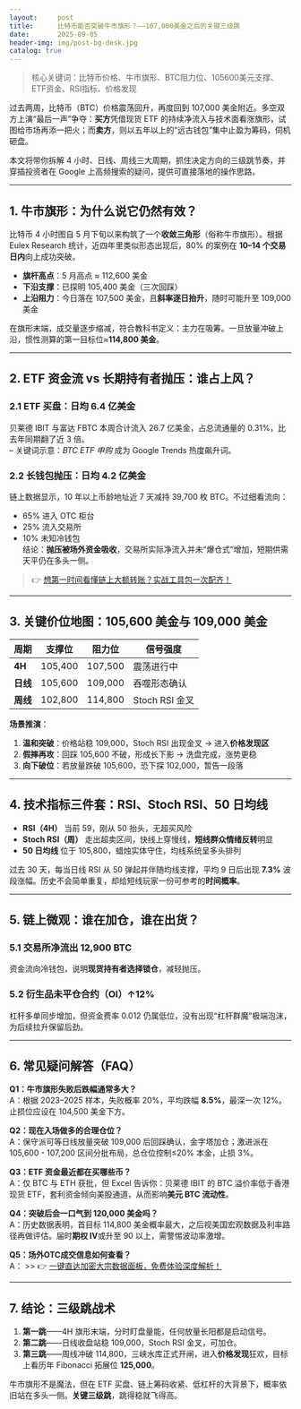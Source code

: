 ```yaml
---
layout:     post
title:      比特币能否突破牛市旗形？——107,000美金之后的关键三级跳
date:       2025-09-05
header-img: img/post-bg-desk.jpg
catalog: true
---
```


> 核心关键词：比特币价格、牛市旗形、BTC阻力位、105600美元支撑、ETF资金、RSI指标、价格发现

过去两周，比特币（BTC）价格震荡回升，再度回到 107,000 美金附近。多空双方上演“最后一声”争夺：**买方**凭借现货 ETF 的持续净流入与技术面看涨旗形，试图给市场再添一把火；而**卖方**，则以五年以上的“远古钱包”集中止盈为筹码，伺机砸盘。

本文将带你拆解 4 小时、日线、周线三大周期，抓住决定方向的三级跳节奏，并穿插投资者在 Google 上高频搜索的疑问，提供可直接落地的操作思路。

---

## 1. 牛市旗形：为什么说它仍然有效？

比特币 4 小时图自 5 月下旬以来构筑了一个**收敛三角形**（俗称牛市旗形）。根据 Eulex Research 统计，近四年里类似形态出现后，80% 的案例在 **10–14 个交易日内**向上成功突破。

- **旗杆高点**：5 月高点 ≈ 112,600 美金  
- **下沿支撑**：已探明 105,400 美金（三次回踩）  
- **上沿阻力**：今日落在 107,500 美金，且**斜率逐日抬升**，随时可能升至 109,000 美金  

在旗形末端，成交量逐步缩减，符合教科书定义：主力在吸筹。一旦放量冲破上沿，惯性测算的第一目标位≈**114,800 美金**。

---

## 2. ETF 资金流 vs 长期持有者抛压：谁占上风？

### 2.1 ETF 买盘：**日均 6.4 亿美金**
贝莱德 IBIT 与富达 FBTC 本周合计流入 26.7 亿美金，占总流通量的 0.31%，比去年同期翻了近 3 倍。  
– 关键词示意：*BTC ETF 申购* 成为 Google Trends 热度飙升词。

### 2.2 长钱包抛压：**日均 4.2 亿美金**
链上数据显示，10 年以上币龄地址近 7 天减持 39,700 枚 BTC。不过细看流向：  
- 65% 进入 OTC 柜台  
- 25% 流入交易所  
- 10% 未知冷钱包  
结论：**抛压被场外资金吸收**，交易所实际净流入并未“爆仓式”增加，短期供需天平仍在多头一侧。

> 👉 [想第一时间看懂链上大额转账？实战工具包一次配齐！](https://okxdog.com/)

---

## 3. 关键价位地图：105,600 美金与 109,000 美金

| 周期 | 支撑位 | 阻力位 | 信号强度 |
|---|---|---|---|
| **4H** | 105,400 | 107,500 | 震荡进行中 |
| **日线** | 105,600 | 109,000 | 吞噬形态确认 |
| **周线** | 102,800 | 114,800 | Stoch RSI 金叉 |

**场景推演**：

1. **温和突破**：价格站稳 109,000，Stoch RSI 出现金叉 → 进入**价格发现区**  
2. **假摔再攻**：回踩 105,600 不破，形成长下影 → 洗盘完成，涨势更稳  
3. **向下破位**：若放量跌破 105,600，恐下探 102,000，暂告一段落  

---

## 4. 技术指标三件套：RSI、Stoch RSI、50 日均线

- **RSI（4H）** 当前 59，刚从 50 抬头，无超买风险  
- **Stoch RSI（周）** 走出超卖区间，快线上穿慢线，**短线群众情绪反转**明显  
- **50 日均线** 位于 105,800，蜡烛实体守住，均线系统呈多头排列  

过去 30 天，每当日线 RSI 从 50 弹起并伴随均线支撑，平均 9 日后出现 **7.3%** 波段涨幅。历史不会简单重复，却给短线玩家一份可参考的**时间概率**。

---

## 5. 链上微观：谁在加仓，谁在出货？

### 5.1 交易所净流出 12,900 BTC
资金流向冷钱包，说明**现货持有者选择锁仓**，减轻抛压。

### 5.2 衍生品未平仓合约（OI）↑12%
杠杆多单同步增加，但资金费率 0.012 仍属低位，没有出现“杠杆群魔”极端泡沫，为后续拉升保留后劲。

---

## 6. 常见疑问解答（FAQ）

**Q1：牛市旗形失败后跌幅通常多大？**  
A：根据 2023–2025 样本，失败概率 20%，平均跌幅 **8.5%**，最深一次 12%。止损位应设在 104,500 美金下方。

**Q2：现在入场做多的合理仓位？**  
A：保守派可等日线放量突破 109,000 后回踩确认，金字塔加仓；激进派在 105,600 - 107,200 区间分批布局，总仓位控制≤20% 本金，止损 3%。

**Q3：ETF 资金最近都在买哪些币？**  
A：仅 BTC 与 ETH 获批，但 Excel 告诉你：贝莱德 IBIT 的 BTC 溢价率低于香港现货 ETF，套利资金倾向美股通道，从而影响**美元 BTC 流动性**。

**Q4：突破后会一口气到 120,000 美金吗？**  
A：历史数据表明，首目标 114,800 美金概率最大，之后视美国宏观数据及利率路径再做评估。届时**期权 IV**或升至 90 以上，需警惕波动率激增。

**Q5：场外OTC成交信息如何查看？**  
A： >> 👉 [一键直达加密大宗数据面板，免费体验深度解析！](https://okxdog.com/)

---

## 7. 结论：三级跳战术

1. **第一跳**——4H 旗形末端，分时盯盘量能，任何放量长阳都是启动信号。  
2. **第二跳**——日线收盘站稳 109,000，Stoch RSI 金叉，可加仓。  
3. **第三跳**——周线冲破 114,800，三峡水库正式开闸，进入**价格发现**狂欢，目标上看历年 Fibonacci 拓展位 **125,000**。

牛市旗形不是魔法，但在 ETF 买盘、链上筹码收紧、低杠杆的大背景下，概率依旧站在多头一侧。**关键三级跳**，跳得稳就飞得高。